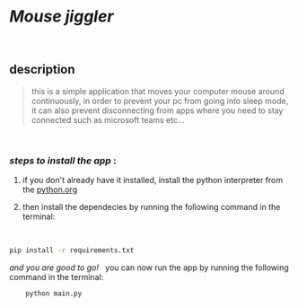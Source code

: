 # **_Mouse jiggler_**

<br>

## description

> this is a simple application that moves your computer mouse around continuously, in order to prevent your pc from going into sleep mode, it can also prevent disconnecting from apps where you need to stay connected such as microsoft teams etc...

<br>

### _steps to install the app_ :

1) if you don't already have it installed, install the python interpreter from the [python.org](https://www.python.org/downloads/)

2) then install the dependecies by running the following command in the terminal:

<br>

```bash
pip install -r requirements.txt
```

_and you are good to go!_ &nbsp; you can now run the app by running the following command in the terminal:
  
```bash
    python main.py
```


